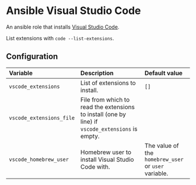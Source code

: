 # Ansible Visual Studio Code

An ansible role that installs [Visual Studio Code](https://code.visualstudio.com/).

List extensions with `code --list-extensions`.

## Configuration

Variable                 | Description                                                                                      | Default value
:---                     | :---                                                                                             | :---
`vscode_extensions`      | List of extensions to install.                                                                   | `[]`
`vscode_extensions_file` | File from which to read the extensions to install (one by line) if `vscode_extensions` is empty. |
`vscode_homebrew_user`   | Homebrew user to install Visual Studio Code with.                                                | The value of the `homebrew_user` or `user` variable.
